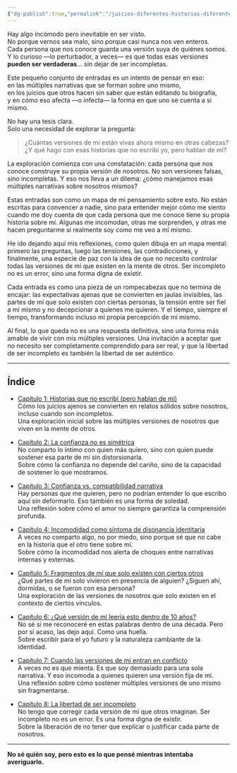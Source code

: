 ```yaml
---
{"dg-publish":true,"permalink":"/juicios-diferentes-historias-diferentes/00-intro/","title":"Juicios Diferentes, historias diferentes: introducción","tags":["identidad","narrativa","archivo mental","percepción","introspección"]}
---
```



Hay algo incómodo pero inevitable en ser visto.  
No porque vernos sea malo, sino porque casi nunca nos ven enteros.  
Cada persona que nos conoce guarda una versión suya de quiénes somos.  
Y lo curioso —lo perturbador, a veces— es que todas esas versiones **pueden ser verdaderas**… sin dejar de ser incompletas.

Este pequeño conjunto de entradas es un intento de pensar en eso:  
en las múltiples narrativas que se forman sobre uno mismo,  
en los juicios que otros hacen sin saber que están editando tu biografía,  
y en cómo eso afecta —o infecta— la forma en que uno se cuenta a sí mismo.

No hay una tesis clara.  
Solo una necesidad de explorar la pregunta:

> ¿Cuántas versiones de mí están vivas ahora mismo en otras cabezas?  
> ¿Y qué hago con esas historias que no escribí yo, pero hablan de mí?

La exploración comienza con una constatación: cada persona que nos conoce construye su propia versión de nosotros. No son versiones falsas, sino incompletas. Y eso nos lleva a un dilema: ¿cómo manejamos esas múltiples narrativas sobre nosotros mismos?

Estas entradas son como un mapa de mi pensamiento sobre esto. No están escritas para convencer a nadie, sino para entender mejor cómo me siento cuando me doy cuenta de que cada persona que me conoce tiene su propia historia sobre mí. Algunas me incomodan, otras me sorprenden, y otras me hacen preguntarme si realmente soy como me veo a mí mismo.

He ido dejando aquí mis reflexiones, como quien dibuja en un mapa mental: primero las preguntas, luego las tensiones, las contradicciones, y finalmente, una especie de paz con la idea de que no necesito controlar todas las versiones de mí que existen en la mente de otros. Ser incompleto no es un error, sino una forma digna de existir.

Cada entrada es como una pieza de un rompecabezas que no termina de encajar: las expectativas ajenas que se convierten en jaulas invisibles, las partes de mí que solo existen con ciertas personas, la tensión entre ser fiel a mí mismo y no decepcionar a quienes me quieren. Y el tiempo, siempre el tiempo, transformando incluso mi propia percepción de mí mismo.

Al final, lo que queda no es una respuesta definitiva, sino una forma más amable de vivir con mis múltiples versiones. Una invitación a aceptar que no necesito ser completamente comprendido para ser real, y que la libertad de ser incompleto es también la libertad de ser auténtico.

---

## Índice

- [Capítulo 1: Historias que no escribí (pero hablan de mí)](Cap01.md)  
  Cómo los juicios ajenos se convierten en relatos sólidos sobre nosotros, incluso cuando son incompletos.  
  Una exploración inicial sobre las múltiples versiones de nosotros que viven en la mente de otros.

- [Capítulo 2: La confianza no es simétrica](Cap02.md)  
  No comparto lo íntimo con quien más quiero, sino con quien puede sostener esa parte de mí sin distorsionarla.  
  Sobre cómo la confianza no depende del cariño, sino de la capacidad de sostener lo que mostramos.

- [Capítulo 3: Confianza vs. compatibilidad narrativa](Cap03.md)  
  Hay personas que me quieren, pero no podrían entender lo que escribo aquí sin deformarlo. Eso también es una forma de soledad.  
  Una reflexión sobre cómo el amor no siempre garantiza la comprensión profunda.

- [Capítulo 4: Incomodidad como síntoma de disonancia identitaria](Cap04.md)  
  A veces no comparto algo, no por miedo, sino porque sé que no cabe en la historia que el otro tiene sobre mí.  
  Sobre cómo la incomodidad nos alerta de choques entre narrativas internas y externas.

- [Capítulo 5: Fragmentos de mí que solo existen con ciertos otros](Cap05.md)  
  ¿Qué partes de mí solo vivieron en presencia de alguien? ¿Siguen ahí, dormidas, o se fueron con esa persona?  
  Una exploración de las versiones de nosotros que solo existen en el contexto de ciertos vínculos.

- [Capítulo 6: ¿Qué versión de mí leería esto dentro de 10 años?](Cap06.md)  
  No sé si me reconoceré en estas palabras dentro de una década. Pero por si acaso, las dejo aquí. Como una huella.  
  Sobre escribir para el yo futuro y la naturaleza cambiante de la identidad.

- [Capítulo 7: Cuando las versiones de mí entran en conflicto](Cap07.md)  
  A veces no es que mienta. Es que soy demasiado para una sola narrativa. Y eso incomoda a quienes quieren una versión fija de mí.  
  Una reflexión sobre cómo sostener múltiples versiones de uno mismo sin fragmentarse.

- [Capítulo 8: La libertad de ser incompleto](Cap08.md)  
  No tengo que corregir cada versión de mí que otros imaginan. Ser incompleto no es un error. Es una forma digna de existir.  
  Sobre la liberación de no tener que explicar o justificar cada parte de nosotros.

---

**No sé quién soy, pero esto es lo que pensé mientras intentaba averiguarlo.**


